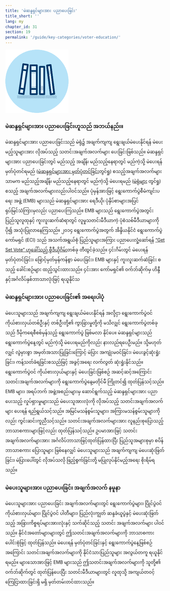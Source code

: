 ```yaml
---
title: 'မဲဆန္ဒရှင်များအား ပညာပေးခြင်း'
title_short: ''
lang: my
chapter_id: 31
section: 19
permalink: '/guide/key-categories/voter-education/'
---
```


![Voter Education](/assets/images/inventory/categories/voter-education.png)

### မဲဆန္ဒရှင်များအား ပညာပေးခြင်းဟူသည် အဘယ်နည်း။

မဲဆန္ဒရှင်များအား ပညာပေးခြင်းသည် မဲရုံ၌ အချက်ကျကျ ရွေးချယ်မဲပေးနိုင်ရန် မဲပေးမည့်သူများအား လိုအပ်သည့် သတင်းအချက်အလက်များ ပေးခြင်းဖြစ်သည်။ မဲဆန္ဒရှင်များအား ပညာပေးခြင်းတွင် မည်သည့် အချိန်၊ မည်သည့်နေရာတွင် မည်ကဲ့သို့ မဲပေးရန်မှတ်ပုံတင်ရမည် ([မဲဆန္ဒရှင်များအား မှတ်ပုံတင်ခြင်း](/my/guide/key-categories/voter-registration/)တွင်ရှု) စသည့်အချက်အလက်များသာမက မည်သည့်အချိန်၊ မည်သည့်နေရာတွင် မည်ကဲ့သို့ မဲပေးရမည် ([မဲရုံများ](/my/guide/key-categories/polling-stations/) တွင်ရှု) စသည့် အချက်အလက်များလည်းပါဝင်သည်။ ပုံမှန်အားဖြင့် ရွေးကောက်ပွဲစီမံကျင်းပရေး အဖွဲ့ (EMB) များသည် မဲဆန္ဒရှင်များအား ရေဒီယို၊ ပုံနှိပ်စာများအပြင် ရုပ်မြင်သံကြားမှလည်း ပညာပေးကြသည်။ EMB များသည် ရွေးကောက်ပွဲအတွင်း ပြည်သူလူထုနှင့် ကူးလူးဆက်ဆံရာတွင် လူမှုသတင်းမီဒီယာကဲ့ ပုံစံသစ်မီဒီယာများကို ပို၍ အသုံးပြုလာနေကြသည်။ ၂၀၁၄ ရွေးကောက်ပွဲအတွက် အိန္ဒိယနိုင်ငံ ရွေးကောက်ပွဲကော်မရှင် (ECI) သည် အသက်အရွယ်စုံ ပြည်သူများအကြား ပညာပေးလှုံ့ဆော်ရန် [“Get Set Vote” ဟုခေါ်သည့် ဗွီဒီယိုဂိမ်း](http://eci.nic.in/eci_main1/Sveep/maze_english/index_english.html)တစ်ခု တီထွင်ခဲ့သည်။ ၄င်းဂိမ်းတွင် မဲပေးရန် မှတ်ပုံတင်ခြင်း၊ ဖြောင့်မှတ်မှန်ကန်စွာ မဲပေးခြင်း၊ EMB များနှင့် ကူးလူးဆက်ဆံခြင်း စသည့် ခေါင်းစဉ်များ ထည့်သွင်းထားသည်။ ၄င်းအား ကော်မရှင်၏ ဝက်ဘ်ဆိုက်မှ ဟိန္ဒီနှင့်အင်္ဂလိပ်နှစ်ဘာသာလုံးဖြင့် ရယူနိုင်သ

### မဲဆန္ဒရှင်များအား ပညာပေးခြင်း၏ အရေးပါပုံ

မဲပေးသူများသည် အချက်ကျကျ ရွေးချယ်မဲပေးနိုင်ရန် အလို့ငှာ ရွေးကောက်ပွဲဝင် ကိုယ်စားလှယ်တစ်ဦးနှင့် တစ်ဦးတို့၏ ကွာခြားမှုတို့ကို မသိလျှင် ရွေးကောက်ပွဲတစ်ခု သည် ဒီမိုကရေစီစစ်မှန်သည့် ရွေးကောက်ပွဲ ဖြစ်မလာ နိုင်ပေ။ မဲဆန္ဒရှင်များသည် ရွေးကောက်ပွဲနေ့တွင် မည်ကဲ့သို့ မဲပေးရမည်ကိုလည်း နားလည်ရပေဦးမည်။ သို့မဟုတ်လျှင် လွဲမှားစွာ အမှတ်အသားပြုခြင်းကြောင့် မဲပြား အကျုံးမဝင်ခြင်း၊ မဲပေးခွင့်ဆုံးရှုံးခြင်း၊ ကန့်သတ်ခံရခြင်းစသည်ဖြင့် အခွင့်အရေး လက်လွတ် ဆုံးရှုံးနိုင်သည်။ ရွေးကောက်ပွဲဝင် ကိုယ်စားလှယ်များနှင့် မဲပေးခြင်းဖြစ်စဉ် အဆင့်ဆင့်အကြောင်း သတင်းအချက်အလက်များကို ရွေးကောက်ပွဲနေ့မတိုင်မီ ကြိုတင်၍ ထုတ်ပြန်သင့်သည်။ EMB များ၊ အရပ်ဘက် အဖွဲ့အစည်းများမှ ဆောင်ရွက်သည့် မဲဆန္ဒရှင်များအား ပညာပေးသည့် လှုပ်ရှားမှုများသည် မဲပေးသူအားလုံးကို လိုအပ်သည့် သတင်းအချက်အလက်များ ပေးရန် ရည်ရွယ်သင့်သည်။ အမြင်မသန်စွမ်းသူများ၊ အကြားမသန်စွမ်းသူများကိုလည်း ကွင်းဆင်းကူညီသင့်သည်။ သတင်းအချက်အလက်များအား လူနည်းစုပြောသည့် ဘာသာစကားများဖြင့်လည်း ထုတ်ပြန်သင့်သည်။ ဥပမာအားဖြင့် သတင်းအချက်အလက်များအား အင်္ဂလိပ်ဘာသာဖြင့်ထုတ်ပြန်ထားပြီး ပြည်သူအများစုမှာ စပိန်ဘာသာစကား ပြောသူများ ဖြစ်နေလျှင် မဲပေးသူများသည် အချက်ကျကျ မဲပေးဆုံးဖြတ်ခြင်း၊ မဲပြားပေါ်တွင် လိုအပ်သလို ဖြည့်စွက်ခြင်းတို့ မပြုလုပ်နိုင်မည့်အရေး စိုးရိမ်ရသည်။

### မဲပေးသူများအား ပညာပေးခြင်း အချက်အလက် နမူနာ

မဲပေးသူများအား ပညာပေးခြင်း အချက်အလက်များတွင် ရွေးကောက်ပွဲများ၊ ပြိုင်ပွဲဝင် ကိုယ်စားလှယ်များ၊ ပြိုင်ပွဲဝင် ပါတီများ၊ ပြည်လုံးကျွတ် ဆန္ဒခံယူပွဲနှင့် မဲပေးဆုံးဖြတ်သည့် အခြားကိစ္စရပ်များအားလုံးနှင့် သက်ဆိုင်သည့် သတင်း အချက်အလက်များ ပါဝင်သည်။ နိုင်ငံအတော်များများတွင် ဤသတင်းအချက်အလက်များကို ဘာသာစကားပေါင်းစုံဖြင့် ထုတ်ပြန်သည်။ မဲပေးရန် မှတ်ပုံတင်ခြင်းနှင့် ရွေးကောက်ပွဲနေ့ဖြစ်စဉ်အကြောင်း သတင်းအချက်အလက်များကို နိုင်ငံသားပြည်သူများ အလွယ်တကူ ရယူနိုင်ရမည်။ များသောအားဖြင့် EMB များသည် ဤသတင်းအချက်အလက်များကို သူတို့၏ ဝက်ဘ်ဆိုက်တွင် ထုတ်ပြန်ပေးပြီး သတင်းမီဒီယာများတွင် လူထုသို့ အကျယ်တဝင့် ကြေငြာထားခြင်းရှိ မရှိ မှတ်တမ်းတင်ထားသည်။
